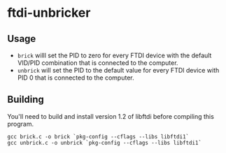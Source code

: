 # ftdi-unbricker

## Usage

- `brick` willl set the PID to zero for every FTDI device with the
  default VID/PID combination that is connected to the computer.
- `unbrick` will set the PID to the default value for every FTDI device
  with PID 0 that is connected to the computer.

## Building

You'll need to build and install version 1.2 of libftdi before compiling this program. 

    gcc brick.c -o brick `pkg-config --cflags --libs libftdi1`
    gcc unbrick.c -o unbrick `pkg-config --cflags --libs libftdi1`
